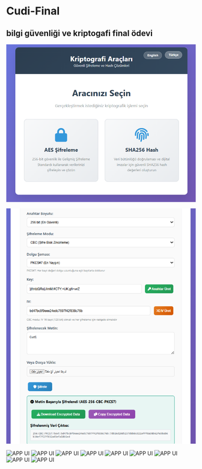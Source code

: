 # Cudi-Final
bilgi güvenliği ve kriptogafi final ödevi 
------------------------------------------------------
![APP UI](https://github.com/cudi33/Cudi-Final/blob/821fd9c36980327e9ad5b2cdc55dd736a5637b33/photo1.PNG)

![APP UI](https://github.com/cudi33/Cudi-Final/blob/9c764860f18d3e9418ee02abe8e6d975f2c5472f/photo2.PNG)


![APP UI]()
![APP UI]()
![APP UI]()
![APP UI]()
![APP UI]()
![APP UI]()
![APP UI]()
![APP UI]()
![APP UI]()

